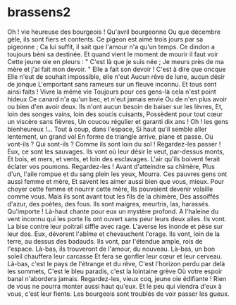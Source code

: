 # brassens2

Oh ! vie heureuse des bourgeois ! Qu'avril bourgeonne
Ou que décembre gèle, ils sont fiers et contents.
Ce pigeon est aimé trois jours par sa pigeonne ;
Ca lui suffit, il sait que l'amour n'a qu'un temps.
Ce dindon a toujours béni sa destinée.
Et quand vient le moment de mourir il faut voir
Cette jeune oie en pleurs : " C'est là que je suis née ;
Je meurs près de ma mère et j'ai fait mon devoir. "
Elle a fait son devoir ! C'est à dire que oncque
Elle n'eut de souhait impossible, elle n'eut
Aucun rêve de lune, aucun désir de jonque
L'emportant sans rameurs sur un fleuve inconnu.
Et tous sont ainsi faits ! Vivre la même vie
Toujours pour ces gens-là cela n'est point hideux
Ce canard n'a qu'un bec, et n'eut jamais envie
Ou de n'en plus avoir ou bien d'en avoir deux.
Ils n'ont aucun besoin de baiser sur les lèvres,
Et, loin des songes vains, loin des soucis cuisants,
Possèdent pour tout cœur un viscère sans fièvres,
Un coucou régulier et garanti dix ans !
Oh ! les gens bienheureux !... Tout à coup, dans l'espace,
Si haut qu'il semble aller lentement, un grand vol
En forme de triangle arrive, plane et passe.
Où vont-ils ? Qui sont-ils ? Comme ils sont loin du sol !
Regardez-les passer ! Eux, ce sont les sauvages.
Ils vont où leur désir le veut, par-dessus monts,
Et bois, et mers, et vents, et loin des esclavages.
L'air qu'ils boivent ferait éclater vos poumons.
Regardez-les ! Avant d'atteindre sa chimère,
Plus d'un, l'aile rompue et du sang plein les yeux,
Mourra. Ces pauvres gens ont aussi femme et mère,
Et savent les aimer aussi bien que vous, mieux.
Pour choyer cette femme et nourrir cette mère,
Ils pouvaient devenir volaille comme vous.
Mais ils sont avant tout les fils de la chimère,
Des assoiffés d'azur, des poètes, des fous.
Ils sont maigres, meurtris, las, harassés. Qu'importe !
Là-haut chante pour eux un mystère profond.
A l'haleine du vent inconnu qui les porte
Ils ont ouvert sans peur leurs deux ailes. Ils vont.
La bise contre leur poitrail siffle avec rage.
L'averse les inonde et pèse sur leur dos.
Eux, dévorent l'abîme et chevauchent l'orage.
Ils vont, loin de la terre, au dessus des badauds.
Ils vont, par l'étendue ample, rois de l'espace.
Là-bas, ils trouveront de l'amour, du nouveau.
Là-bas, un bon soleil chauffera leur carcasse
Et fera se gonfler leur cœur et leur cerveau.
Là-bas, c'est le pays de l'étrange et du rêve,
C'est l'horizon perdu par delà les sommets,
C'est le bleu paradis, c'est la lointaine grève
Où votre espoir banal n'abordera jamais.
Regardez-les, vieux coq, jeune oie édifiante !
Rien de vous ne pourra monter aussi haut qu'eux.
Et le peu qui viendra d'eux à vous, c'est leur fiente.
Les bourgeois sont troublés de voir passer les gueux.
